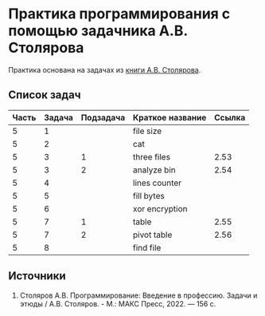 # Практика программирования с помощью задачника А.В. Столярова

Практика основана на задачах из [книги А.В. Столярова][1].

## Список задач

| Часть | Задача | Подзадача | Краткое название | Ссылка |
|-------|--------|-----------|------------------|--------|
| 5     | 1      |           | file size        |        |
| 5     | 2      |           | cat              |        |
| 5     | 3      | 1         | three files      | 2.53   |
| 5     | 3      | 2         | analyze bin      | 2.54   |
| 5     | 4      |           | lines counter    |        |
| 5     | 5      |           | fill bytes       |        |
| 5     | 6      |           | xor encryption   |        |
| 5     | 7      | 1         | table            | 2.55   |
| 5     | 7      | 2         | pivot table      | 2.56   |
| 5     | 8      |           | find file        |        |

## Источники

1. Столяров А.В. Программирование: Введение в профессию. Задачи и этюды / 
А.В. Столяров. - М.: МАКС Пресс, 2022. — 156 c. 

[1]: http://stolyarov.info/books/programming_intro/taskbook
